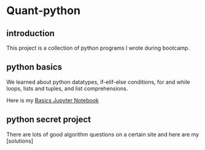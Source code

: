 # Quant-python

## introduction
This project is a collection of python programs I wrote during bootcamp.

## python basics
We learned about python datatypes, if-elif-else conditions, for and while loops, lists and tuples, and list comprehensions.

Here is my [Basics Jupyter Notebook](https://github.com/huicaikrz/Quant-python/blob/master/python-basics-notebook.ipynb)

## python secret project
There are lots of good algorithm questions on a certain site and here are my [solutions]
